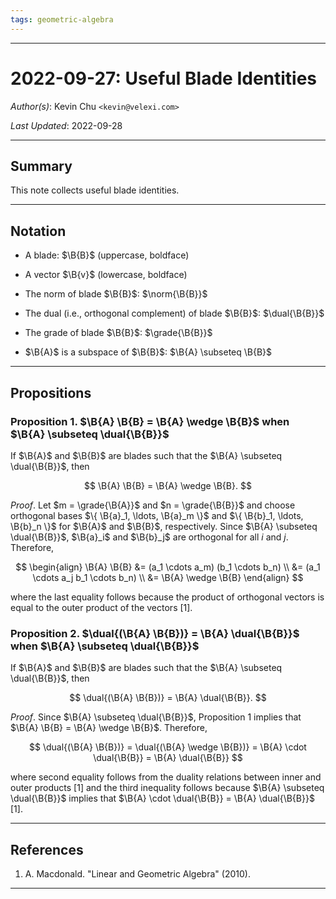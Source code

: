 ```yaml
---
tags: geometric-algebra
---
```


--------------------------------------------------------------------------------------------

2022-09-27: Useful Blade Identities
===================================

_Author(s)_: Kevin Chu `<kevin@velexi.com>`

_Last Updated_: 2022-09-28

--------------------------------------------------------------------------------------------
## Summary

This note collects useful blade identities.

--------------------------------------------------------------------------------------------
## Notation

* $\newcommand{\B}[1]{\mathbf{#1}}$
  A blade: $\B{B}$ (uppercase, boldface)

* A vector $\B{v}$ (lowercase, boldface)

* $\newcommand{\norm}[1]{\vert{#1}\vert}$
  The norm of blade $\B{B}$: $\norm{\B{B}}$

* $\newcommand{\dual}[1]{{#1}^*}$
  The dual (i.e., orthogonal complement) of blade $\B{B}$: $\dual{\B{B}}$

* $\newcommand{\grade}[1]{\operatorname{grade}\left({#1}\right)}$
  The grade of blade $\B{B}$: $\grade{\B{B}}$

* $\B{A}$ is a subspace of $\B{B}$: $\B{A} \subseteq \B{B}$

--------------------------------------------------------------------------------------------
## Propositions

### Proposition 1. $\B{A} \B{B} = \B{A} \wedge \B{B}$ when $\B{A} \subseteq \dual{\B{B}}$

If $\B{A}$ and $\B{B}$ are blades such that the $\B{A} \subseteq \dual{\B{B}}$, then

$$
\B{A} \B{B} = \B{A} \wedge \B{B}.
$$

_Proof_. Let $m = \grade{\B{A}}$ and $n = \grade{\B{B}}$ and choose orthogonal bases
$\{ \B{a}_1, \ldots, \B{a}_m \}$ and $\{ \B{b}_1, \ldots, \B{b}_n \}$ for $\B{A}$ and
$\B{B}$, respectively. Since $\B{A} \subseteq \dual{\B{B}}$, $\B{a}_i$ and $\B{b}_j$ are
orthogonal for all $i$ and $j$. Therefore,

$$
\begin{align}
\B{A} \B{B}
&= (a_1 \cdots a_m) (b_1 \cdots b_n) \\
&= (a_1 \cdots a_j b_1 \cdots b_n) \\
&= \B{A} \wedge \B{B}
\end{align}
$$

where the last equality follows because the product of orthogonal vectors is equal to the
outer product of the vectors [1].

### Proposition 2. $\dual{(\B{A} \B{B})} = \B{A} \dual{\B{B}}$ when $\B{A} \subseteq \dual{\B{B}}$

If $\B{A}$ and $\B{B}$ are blades such that the $\B{A} \subseteq \dual{\B{B}}$, then

$$
\dual{(\B{A} \B{B})} = \B{A} \dual{\B{B}}.
$$

_Proof_. Since $\B{A} \subseteq \dual{\B{B}}$, Proposition 1 implies that
$\B{A} \B{B} = \B{A} \wedge \B{B}$. Therefore,

$$
\dual{(\B{A} \B{B})}
= \dual{(\B{A} \wedge \B{B})}
= \B{A} \cdot \dual{\B{B}}
= \B{A} \dual{\B{B}}
$$

where second equality follows from the duality relations between inner and outer products
[1] and the third inequality follows because $\B{A} \subseteq \dual{\B{B}}$ implies that
$\B{A} \cdot \dual{\B{B}} = \B{A} \dual{\B{B}}$ [1].

--------------------------------------------------------------------------------------------
## References

1. A. Macdonald. "Linear and Geometric Algebra" (2010).

--------------------------------------------------------------------------------------------

